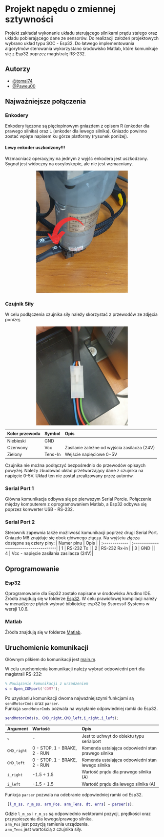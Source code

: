 
# Projekt napędu o zmiennej sztywności


Projekt zakładał wykonanie układu sterującego silnikami prądu stałego oraz układu pobierającego dane ze sensorów. Do realizacji założeń projektowych wybrano układ typu SOC - Esp32. Do łatwego implementowania algorytmów sterowania wykorzystano środowisko Matlab, które komunikuje się z Esp32 poprzez magistralę RS-232. 
## Autorzy
- [@tomal74](https://www.github.com/tomal74)
- [@Paweu00](https://www.github.com/Paweu00)

## Najważniejsze połączenia
### Enkodery
Enkodery łączone są pięciopinowym gniazdem z opisem R (enkoder dla prawego silnika) oraz L (enkoder dla lewego silnika). Gniazdo powinno zostać wpięte napisem ku górze platformy (rysunek poniżej).

#### Lewy enkoder uszkodzony!!!
Wzmacniacz operacyjny na jednym z wyjść enkodera jest uszkodzony. Sygnał jest widoczny na oscyloskopie, ale nie jest wzmacniany.

<p align="center">
<img src="images/enc_con.png" width="300">
</p>

### Czujnik Siły
W celu podłączenia czujnika siły należy skorzystać z przewodów ze zdjęcia poniżej. 
<p align="center">
<img align="center" src="images/tens_con.jpg" width="300">
</p>
 
| Kolor przewodu | Symbol   | Opis                                       |
| :------------- | :------- | :----------------------------------------- |
| Niebieski      |   GND    |                                            |
| Czerwony       |   Vcc    |Zasilanie zależne od wyjścia zasilacza (24V)|
| Zielony        |  Tens-In |Wejście napięciowe 0-5V                     |

Czujnika nie można podłączyć bezpośrednio do przewodów opisaych powyżej. Należy zbudować układ przetwarzający dane z czujnika na napięcie 0-5V. Układ ten nie został zrealizowany przez autorów.
### Serial Port 1
Główna komunikacja odbywa się po pierwszym Serial Porcie. Połączenie między komputerem z oprogramowaniem Matlab, a Esp32 odbywa się poprzez konwerter USB - RS-232.

### Serial Port 2
Sterownik zapewnia także możliwość komunikacji poprzez drugi Serial Port. Gniazdo M8 znajduje się obok głównego złącza. Na wyjściu złącza dostępne są cztery piny: 
| Numer pinu     | Opis                                    |
| :------------- | :---------------------------------------|
| 1              | RS-232 Tx                               |
| 2              | RS-232 Rx-in                            |
| 3              | GND                                     |
| 4              | Vcc - napięcie zasilania zasilacza (24V)|
## Oprogramowanie
### Esp32
Oprogramowanie dla Esp32 zostało napisane w środowisku Arudino IDE. Źródła znajdują się w folderze [Esp32](/ESP32_src). W celu prawidłowej kompilacji należy w menadżerze płytek wybrać bibliotekę: esp32 by Sspressif Systems w wersji 1.0.6.

### Matlab
Źródła znajdują się w folderze [Matlab](/Matlab).

## Uruchomienie komunikacji
Głównym plikiem do komunikacji jest [main.m](/Matlab/main.m).  

W celu uruchomienia komunikacji należy wybrać odpowiedni port dla magistrali RS-232:

```matlab
% Nawiązanie komunikacji z urzadzeniem
s = Open_COMport('COM7');
```
Po uzyskaniu komunikacji dwoma najważniejszymi funkcjami są `sendMotorCmds` oraz `parser`.  
Funkcja `sendMotorCmds` pozwala na wysyłanie odpowiedniej ramki do Esp32.
```matlab
sendMotorCmds(s, CMD_right,CMD_left,i_right,i_left);
```
| Argument        | Wartość                              | Opis                                                |
| :-------------- | :----------------------------------  | :-------------------------------------------------- |
|  `s`            |            -                         | Jest to uchwyt do obiektu typu serialport           |
|  `CMD_right`    |  0 - STOP, 1 - BRAKE, 2 - RUN        | Komenda ustalająca odpowiedni stan prawego silnika  |
|  `CMD_left`     |  0 - STOP, 1 - BRAKE, 2 - RUN        | Komenda ustalająca odpowiedni stan lewego silnika   |
|  `i_right`      |  -1.5 ÷ 1.5                          | Wartość prądu dla prawego silnika (A)               |
|  `i_left`       |  -1.5 ÷ 1.5                          | Wartość prądu dla lewego silnika (A)                |

Funkcja `parser` pozwala na odebranie odpowiedniej ramki od Esp32.
```matlab
 [l_m_ss, r_m_ss, arm_Pos, arm_Tens, dt, errs] = parser(s);
```
Gdzie `l_m_ss` i `r_m_ss` są odpowiednio wektorami pozycji, prędkości oraz przyspieszenia dla lewego/prawego silnika.  
`arm_Pos` jest pozycją ramienia urządzenia.  
`arm_Tens` jest wartością z czujnika siły.
